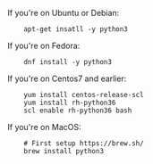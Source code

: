 If you're on Ubuntu or Debian:
```
	apt-get insatll -y python3
```

If you're on Fedora:
```
	dnf install -y python3
```

If you're on Centos7 and earlier:
```
	yum install centos-release-scl
	yum install rh-python36
	scl enable rh-python36 bash
```

If you're on MacOS:
```
	# First setup https://brew.sh/
	brew install python3
```
